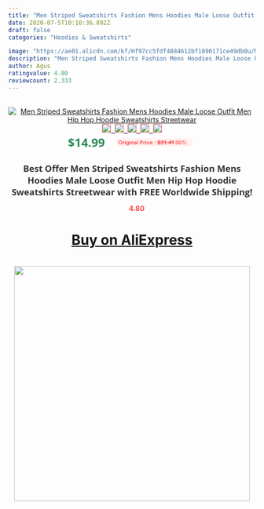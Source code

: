 ```yaml
---
title: "Men Striped Sweatshirts Fashion Mens Hoodies Male Loose Outfit Men Hip Hop Hoodie Sweatshirts Streetwear"
date: 2020-07-5T10:10:36.892Z
draft: false
categories: "Hoodies & Sweatshirts"

image: "https://ae01.alicdn.com/kf/Hf97cc5fdf4884612bf1890171ce49db0u/Men-Striped-Sweatshirts-Fashion-Mens-Hoodies-Male-Loose-Outfit-Men-Hip-Hop-Hoodie-Sweatshirts-Streetwear.jpg"
description: "Men Striped Sweatshirts Fashion Mens Hoodies Male Loose Outfit Men Hip Hop Hoodie Sweatshirts Streetwear"
author: Agus
ratingvalue: 4.80
reviewcount: 2.333
---
```

<br>
<div style="text-align: center;">
<a href="https://s.click.aliexpress.com/e/_A9SRKz" target="_blank" rel="nofollow noopener noreferrer"><img alt="Men Striped Sweatshirts Fashion Mens Hoodies Male Loose Outfit Men Hip Hop Hoodie Sweatshirts Streetwear" class="magnifier-image" src="https://ae01.alicdn.com/kf/Hf97cc5fdf4884612bf1890171ce49db0u/Men-Striped-Sweatshirts-Fashion-Mens-Hoodies-Male-Loose-Outfit-Men-Hip-Hop-Hoodie-Sweatshirts-Streetwear.jpg_640x640.jpg">
<br>
<img style="border:1px solid salmon" src="https://ae01.alicdn.com/kf/Hf97cc5fdf4884612bf1890171ce49db0u/Men-Striped-Sweatshirts-Fashion-Mens-Hoodies-Male-Loose-Outfit-Men-Hip-Hop-Hoodie-Sweatshirts-Streetwear.jpg_120x120.jpg">&nbsp;&nbsp;<img style="border:1px solid salmon" src="https://ae01.alicdn.com/kf/H6b3a383efb0e4834b1f48f297fd617e8v/Men-Striped-Sweatshirts-Fashion-Mens-Hoodies-Male-Loose-Outfit-Men-Hip-Hop-Hoodie-Sweatshirts-Streetwear.jpg_120x120.jpg">&nbsp;&nbsp;<img style="border:1px solid salmon" src="https://ae01.alicdn.com/kf/Hc5436f88fc4c45a7bc72d31c9ec098ccO/Men-Striped-Sweatshirts-Fashion-Mens-Hoodies-Male-Loose-Outfit-Men-Hip-Hop-Hoodie-Sweatshirts-Streetwear.jpg_120x120.jpg">&nbsp;&nbsp;<img style="border:1px solid salmon" src="https://ae01.alicdn.com/kf/Hcb8e7b0cd6ee47be9d6da849cf4ac41bQ/Men-Striped-Sweatshirts-Fashion-Mens-Hoodies-Male-Loose-Outfit-Men-Hip-Hop-Hoodie-Sweatshirts-Streetwear.jpg_120x120.jpg">&nbsp;&nbsp;<img style="border:1px solid salmon" src="https://ae01.alicdn.com/kf/H46ca22bf6c8341b8a6e0e36996351e66L/Men-Striped-Sweatshirts-Fashion-Mens-Hoodies-Male-Loose-Outfit-Men-Hip-Hop-Hoodie-Sweatshirts-Streetwear.jpg_120x120.jpg"></a></div><br0>
<div style="text-align: center;"><span style="background-color: white; border: 0px; box-sizing: border-box; color: seagreen; display: inline-block; font-family: &quot;open sans&quot; , &quot;arial&quot; , &quot;helvetica&quot; , sans-serif , &quot;heiti&quot;; font-size: 24px; font-stretch: inherit; font-weight: 700; line-height: inherit; margin: 0px 10px 0px 0px; padding: 0px; vertical-align: middle;">$14.99 </span>
<span style="background: rgb(255 , 241 , 241); border-radius: 3px; border: 0px; box-sizing: border-box; color: #ff4747; display: inline-block; font-family: inherit; font-size: 12px; font-stretch: inherit; font-style: inherit; font-variant: inherit; font-weight: 600; line-height: inherit; margin: 0px; padding: 2px 5px; transform: scale(0.9); vertical-align: middle;">Original Price : <b style="text-decoration: line-through;">$21.41 </b> 30%&nbsp;&nbsp;</span></div>
<h1 style="color: #333333; display: inline-block; font-family: &quot;open sans&quot; , &quot;arial&quot; , &quot;helvetica&quot; , sans-serif , &quot;heiti&quot;; font-size: 18px; font-stretch: inherit; font-weight: 700; text-align: center;">Best Offer Men Striped Sweatshirts Fashion Mens Hoodies Male Loose Outfit Men Hip Hop Hoodie Sweatshirts Streetwear with FREE Worldwide Shipping!</h1>
<div style="color: #ff4747; text-align: center;">
<img src="https://4.bp.blogspot.com/-M0ZcTcb-5uY/XleCXlxnR4I/AAAAAAAAAEc/OrjgMkXV1oMQFaCRZj5HQwOCBcu3w1FegCPcBGAYYCw/s1600/star.png" style="height: 15px;">&nbsp;<b>4.80</b></div>
<div class="button_cont" align="center"><a class="buynow_a" href="https://s.click.aliexpress.com/e/_A9SRKz" target="_blank" rel="nofollow noopener noreferrer"><H1>Buy on AliExpress</H1></a></div><br>
<div class="separator" style="clear: both; text-align: center;">
<img src="https://lh3.googleusercontent.com/-pTy5HemUv9M/XlePHvY0dAI/AAAAAAAAAE4/0nX5iRUoIWY8eMW9Dpxeirr157OZliDIgCLcBGAsYHQ/s1600/badge.gif" width="480">
</div>
